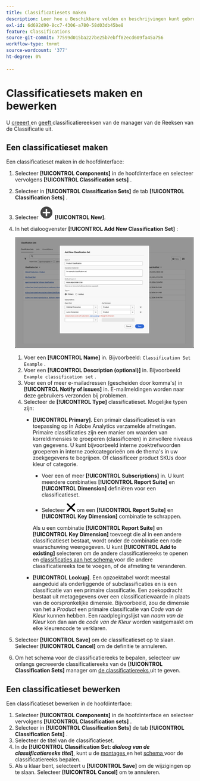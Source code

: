 ```yaml
---
title: Classificatiesets maken
description: Leer hoe u Beschikbare velden en beschrijvingen kunt gebruiken bij het maken van een classificatieset.
exl-id: 6d692d90-8cc7-4306-a780-58d03db45be8
feature: Classifications
source-git-commit: 77599d015ba227be25b7ebff82ecd609fa45a756
workflow-type: tm+mt
source-wordcount: '377'
ht-degree: 0%

---
```


# Classificatiesets maken en bewerken

U [ creeert ](#create-a-classification-set) en [ geeft ](#edit-a-classification-set) classificatiereeksen van de manager van de Reeksen van de Classificatie uit.

## Een classificatieset maken

Een classificatieset maken in de hoofdinterface:

1. Selecteer **[!UICONTROL Components]** in de hoofdinterface en selecteer vervolgens **[!UICONTROL Classification sets]** .
1. Selecteer in **[!UICONTROL Classification Sets]** de tab **[!UICONTROL Classification Sets]** .
1. Selecteer ![ AddCircle ](/help/assets/icons/AddCircle.svg) **[!UICONTROL New]**.
1. In het dialoogvenster **[!UICONTROL Add New Classification Set]** :

   ![ de Reeksen van de Classificatie - voeg Nieuwe Reeks van de Classificatie toe ](assets/classifications-sets-new.png)

   1. Voer een **[!UICONTROL Name]** in. Bijvoorbeeld: `Classification Set Example` .
   1. Voer een **[!UICONTROL Description (optional)]** in. Bijvoorbeeld `Example classification set` .
   1. Voer een of meer e-mailadressen (gescheiden door komma&#39;s) in **[!UICONTROL Notify of issues]** in. E-mailmeldingen worden naar deze gebruikers verzonden bij problemen.
   1. Selecteer de **[!UICONTROL Type]** classificatieset. Mogelijke typen zijn:
      * **[!UICONTROL Primary]**. Een primair classificatieset is van toepassing op in Adobe Analytics verzamelde afmetingen. Primaire classificaties zijn een manier om waarden van korreldimensies te groeperen (classificeren) in zinvollere niveaus van gegevens. U kunt bijvoorbeeld interne zoektrefwoorden groeperen in interne zoekcategorieën om de thema&#39;s in uw zoekgegevens te begrijpen. Of classificeer product SKUs door kleur of categorie.
         * Voer een of meer **[!UICONTROL Subscriptions]** in.  U kunt meerdere combinaties **[!UICONTROL Report Suite]** en **[!UICONTROL Dimension]** definiëren voor een classificatieset.

         * Selecteer ![ CrossSize400 ](/help/assets/icons/CrossSize400.svg) om een **[!UICONTROL Report Suite]** en **[!UICONTROL Key Dimension]** combinatie te schrappen.

        Als u een combinatie **[!UICONTROL Report Suite]** en **[!UICONTROL Key Dimension]** toevoegt die al in een andere classificatieset bestaat, wordt onder de combinatie een rode waarschuwing weergegeven. U kunt **[!UICONTROL Add to existing]** selecteren om de andere classificatiereeks te openen en [ classificaties aan het schema ](schema.md) voor die andere classificatiereeks toe te voegen, of de afmeting te veranderen.
      * **[!UICONTROL Lookup]**. Een opzoektabel wordt meestal aangeduid als onderliggende of subclassificaties en is een classificatie van een primaire classificatie. Een zoekopdracht bestaat uit metagegevens over een classificatiewaarde in plaats van de oorspronkelijke dimensie. Bijvoorbeeld, zou de dimensie van het a *Product* een primaire classificatie van *Code van de Kleur* kunnen hebben. Een raadplegingslijst van *naam van de Kleur* kon dan aan de *code van de Kleur* worden vastgemaakt om elke kleurencode te verklaren.
1. Selecteer **[!UICONTROL Save]** om de classificatieset op te slaan. Selecteer **[!UICONTROL Cancel]** om de definitie te annuleren.
1. Om het schema voor de classificatiereeks te bepalen, selecteer uw onlangs gecreeerde classificatiereeks van de **[!UICONTROL Classification Sets]** manager om [ de classificatiereeks ](#edit-a-classification-set) uit te geven.


## Een classificatieset bewerken

Een classificatieset bewerken in de hoofdinterface:

1. Selecteer **[!UICONTROL Components]** in de hoofdinterface en selecteer vervolgens **[!UICONTROL Classification sets]** .
1. Selecteer in **[!UICONTROL Classification Sets]** de tab **[!UICONTROL Classification Sets]** .
1. Selecteer de titel van de classificatieset.
1. In de **[!UICONTROL Classification Set: _dialoog van de classificatiereeks titel_]**, kunt u de [ montages ](settings.md) en het [ schema ](schema.md) voor de classificatiereeks bepalen.
1. Als u klaar bent, selecteert u **[!UICONTROL Save]** om de wijzigingen op te slaan. Selecteer **[!UICONTROL Cancel]** om te annuleren.


<!--


### Schema

In the Schema tab 





You can use the Classification set manager to create a classification set.

**[!UICONTROL Components]** > **[!UICONTROL Classification sets]** > **[!UICONTROL Sets]** > **[!UICONTROL Add]**

When creating a classification set, the following fields are available.

* **[!UICONTROL Name]**: A text field used to identify the classification set. This field cannot be edited upon creation, but can be renamed later.
* **[!UICONTROL Column Name]**: The name of the first classification dimension that you want to create. This field is the dimension name used in Analysis Workspace, and the column name when exporting classification data. You can add more column names after the classification set is created.
* **[!UICONTROL Type]**: Radio buttons that indicate the type of classification.
  * **[!UICONTROL Primary]**: Apply to dimensions collected in Analytics. They are a way to group (classify) granular dimension values into more meaningful levels of data. For example, you might want to group internal search keywords into internal search categories, to better understand themes in your search data.
  * **[!UICONTROL Lookup]**: Commonly referred to as child or subclassifications, a lookup table is a classification of a primary classification. It is metadata about a classification value, rather than the original dimension. For example, the Product variable might have a primary classification of 'Color code'. A lookup table of 'Color name' could then be attached to 'Color code' to further explain what each code means.
* **[!UICONTROL Subscriptions]** The report suites and dimensions that this classification set applies to. You can add multiple report suite and dimension combinations to a classification set.

![Create a Classification set](../../assets/classification-set-create.png)

If a classification set exists for a given report suite + variable, the classification is added to the schema instead. A given report suite + variable combination cannot belong to multiple classification sets.

-->